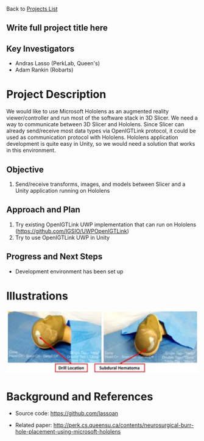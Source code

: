 Back to [Projects List](../../README.md#ProjectsList)

## Write full project title here

## Key Investigators
- Andras Lasso (PerkLab, Queen's)
- Adam Rankin (Robarts)

# Project Description

We would like to use Microsoft Hololens as an augmented reality viewer/controller and run most of the software stack in 3D Slicer. We need a way to communicate between 3D Slicer and Hololens. Since Slicer can already send/receive most data types via OpenIGTLink protocol, it could be used as communication protocol with Hololens. Hololens application development is quite easy in Unity, so we would need a solution that works in this environment.

## Objective

1. Send/receive transforms, images, and models between Slicer and a Unity application running on Hololens

## Approach and Plan

1. Try existing OpenIGTLink UWP implementation that can run on Hololens (https://github.com/IGSIO/UWPOpenIGTLink)
1. Try to use OpenIGTLink UWP in Unity

## Progress and Next Steps

- Development environment has been set up

# Illustrations

![Hololens application for burr hole placement](HololensBurrHole.jpg )

# Background and References

<!--Use this space for information that may help people better understand your project, like links to papers, source code, or data.-->

- Source code: https://github.com/lassoan
<!-- - Documentation: https://link.to.docs -->
<!-- - Test data: https://link.to.test.data -->
- Related paper: http://perk.cs.queensu.ca/contents/neurosurgical-burr-hole-placement-using-microsoft-hololens
